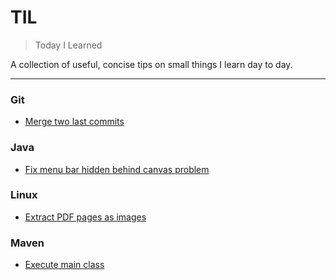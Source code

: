 # TIL

> Today I Learned

A collection of useful, concise tips on small things I learn day to day.

---

### Git
- [Merge two last commits](git/merge-two-last-commits)

### Java
- [Fix menu bar hidden behind canvas problem](java/fix-hidden-menu-bar.md)

### Linux

- [Extract PDF pages as images](linux/extract-pdf-pages-as-images.md)

### Maven

- [Execute main class](maven/exec-main-class.md)